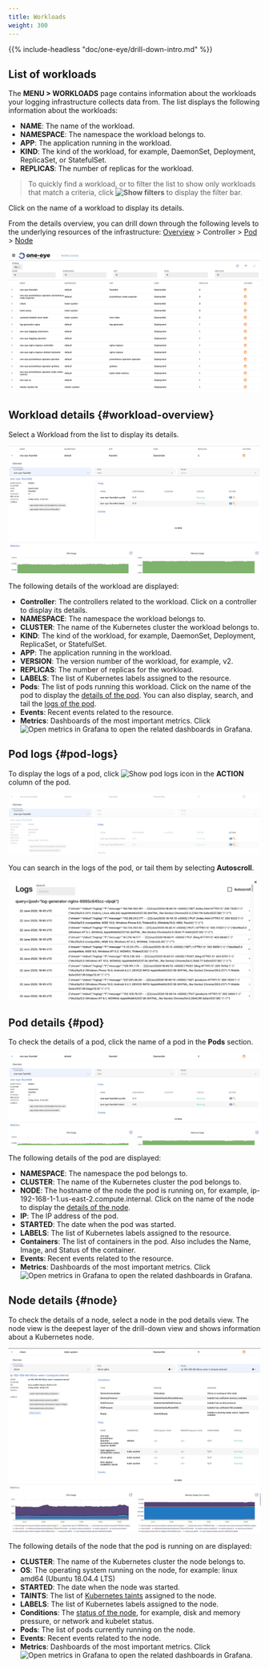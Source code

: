 ```yaml
---
title: Workloads
weight: 300
---
```




{{% include-headless "doc/one-eye/drill-down-intro.md" %}}

## List of workloads

The **MENU > WORKLOADS** page contains information about the workloads your logging infrastructure collects data from. The list displays the following information about the workloads:

- **NAME**: The name of the workload.
- **NAMESPACE**: The namespace the workload belongs to.
- **APP**: The application running in the workload.
- **KIND**: The kind of the workload, for example, DaemonSet, Deployment, ReplicaSet, or StatefulSet.
- **REPLICAS**: The number of replicas for the workload.

> To quickly find a workload, or to filter the list to show only workloads that match a criteria, click **![Show filters](/docs/one-eye/headless/icon-filters.png)** to display the filter bar.

Click on the name of a workload to display its details.

From the details overview, you can drill down through the following levels to the underlying resources of the infrastructure: [Overview](#workload-overview) > Controller > [Pod](#pod) > [Node](#node)

![Details of a workload](workload-list.png)

## Workload details {#workload-overview}

Select a Workload from the list to display its details.

![Details of a workload](workload-overview.png)

The following details of the workload are displayed:

- **Controller**: The controllers related to the workload. Click on a controller to display its details.
- **NAMESPACE**: The namespace the workload belongs to.
- **CLUSTER**: The name of the Kubernetes cluster the workload belongs to.
- **KIND**: The kind of the workload, for example, DaemonSet, Deployment, ReplicaSet, or StatefulSet.
- **APP**: The application running in the workload.
- **VERSION**: The version number of the workload, for example, v2.
- **REPLICAS**: The number of replicas for the workload.
- **LABELS**: The list of Kubernetes labels assigned to the resource.
- **Pods**: The list of pods running this workload. Click on the name of the pod to display the [details of the pod](#pod). You can also display, search, and tail the [logs of the pod](#pod-logs).
- **Events**: Recent events related to the resource.
- **Metrics**: Dashboards of the most important metrics. Click ![Open metrics in Grafana](/img/docs/backyards/icon-open-in-grafana.png) to open the related dashboards in Grafana.

## Pod logs {#pod-logs}

To display the logs of a pod, click ![Show pod logs](/docs/one-eye/headless/icon-loki.png) icon in the **ACTION** column of the pod.

![Show pod logs](pod-details-logs.png)

You can search in the logs of the pod, or tail them by selecting **Autoscroll**.

![Tail pod logs](log-tailing.png)

## Pod details {#pod}

To check the details of a pod, click the name of a pod in the **Pods** section.

![Details of a pod](pod-details.png)

The following details of the pod are displayed:

- **NAMESPACE**: The namespace the pod belongs to.
- **CLUSTER**: The name of the Kubernetes cluster the pod belongs to.
- **NODE**: The hostname of the node the pod is running on, for example, ip-192-168-1-1.us-east-2.compute.internal. Click on the name of the node to display the [details of the node](#node).
- **IP**: The IP address of the pod.
- **STARTED**: The date when the pod was started.
- **LABELS**: The list of Kubernetes labels assigned to the resource.
- **Containers**: The list of containers in the pod. Also includes the Name, Image, and Status of the container.
- **Events**: Recent events related to the resource.
- **Metrics**: Dashboards of the most important metrics. Click ![Open metrics in Grafana](/img/docs/backyards/icon-open-in-grafana.png) to open the related dashboards in Grafana.

## Node details {#node}

To check the details of a node, select a node in the pod details view. The node view is the deepest layer of the drill-down view and shows information about a Kubernetes node.

![Details of a node](node-details.png)

The following details of the node that the pod is running on are displayed:

- **CLUSTER**: The name of the Kubernetes cluster the node belongs to.
- **OS**: The operating system running on the node, for example: linux amd64 (Ubuntu 18.04.4 LTS)
- **STARTED**: The date when the node was started.
- **TAINTS**: The list of [Kubernetes taints](https://kubernetes.io/docs/concepts/configuration/taint-and-toleration/) assigned to the node.
- **LABELS**: The list of Kubernetes labels assigned to the node.
- **Conditions**: The [status of the node](https://kubernetes.io/docs/concepts/architecture/nodes/#condition), for example, disk and memory pressure, or network and kubelet status.
- **Pods**: The list of pods currently running on the node.
- **Events**: Recent events related to the node.
- **Metrics**: Dashboards of the most important metrics. Click ![Open metrics in Grafana](/img/docs/backyards/icon-open-in-grafana.png) to open the related dashboards in Grafana.
